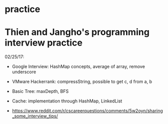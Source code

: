 # practice

# Thien and Jangho's programming interview practice

02/25/17:
- Google Interview: HashMap concepts, average of array, remove underscore
- VMware Hackerrank: compressString, possible to get c, d from a, b
- Basic Tree: maxDepth, BFS
- Cache: implementation through HashMap, LinkedList

- https://www.reddit.com/r/cscareerquestions/comments/5w2oyn/sharing_some_interview_tips/

